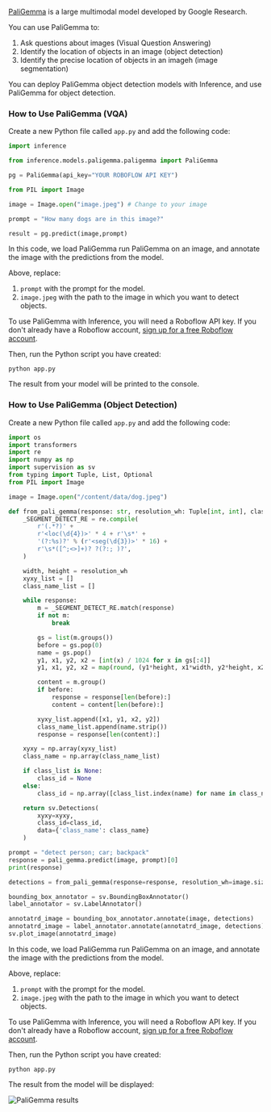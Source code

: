 <a href="https://blog.roboflow.com/paligemma-multimodal-vision/" target="_blank">PaliGemma</a> is a large multimodal model developed by Google Research.

You can use PaliGemma to:

1. Ask questions about images (Visual Question Answering)
2. Identify the location of objects in an image (object detection)
3. Identify the precise location of objects in an imageh (image segmentation)

You can deploy PaliGemma object detection models with Inference, and use PaliGemma for object detection.

### How to Use PaliGemma (VQA)

Create a new Python file called `app.py` and add the following code:

```python
import inference

from inference.models.paligemma.paligemma import PaliGemma

pg = PaliGemma(api_key="YOUR ROBOFLOW API KEY")

from PIL import Image

image = Image.open("image.jpeg") # Change to your image

prompt = "How many dogs are in this image?"

result = pg.predict(image,prompt)
```

In this code, we load PaliGemma run PaliGemma on an image, and annotate the image with the predictions from the model.

Above, replace:

1. `prompt` with the prompt for the model.
2. `image.jpeg` with the path to the image in which you want to detect objects.

To use PaliGemma with Inference, you will need a Roboflow API key. If you don't already have a Roboflow account, <a href="https://app.roboflow.com" target="_blank">sign up for a free Roboflow account</a>.

Then, run the Python script you have created:

```
python app.py
```

The result from your model will be printed to the console.

### How to Use PaliGemma (Object Detection)

Create a new Python file called `app.py` and add the following code:

```python
import os
import transformers
import re
import numpy as np
import supervision as sv
from typing import Tuple, List, Optional
from PIL import Image

image = Image.open("/content/data/dog.jpeg")

def from_pali_gemma(response: str, resolution_wh: Tuple[int, int], class_list: Optional[List[str]] = None) -> sv.Detections:
    _SEGMENT_DETECT_RE = re.compile(
        r'(.*?)' +
        r'<loc(\d{4})>' * 4 + r'\s*' +
        '(?:%s)?' % (r'<seg(\d{3})>' * 16) +
        r'\s*([^;<>]+)? ?(?:; )?',
    )

    width, height = resolution_wh
    xyxy_list = []
    class_name_list = []

    while response:
        m = _SEGMENT_DETECT_RE.match(response)
        if not m:
            break

        gs = list(m.groups())
        before = gs.pop(0)
        name = gs.pop()
        y1, x1, y2, x2 = [int(x) / 1024 for x in gs[:4]]
        y1, x1, y2, x2 = map(round, (y1*height, x1*width, y2*height, x2*width))

        content = m.group()
        if before:
            response = response[len(before):]
            content = content[len(before):]

        xyxy_list.append([x1, y1, x2, y2])
        class_name_list.append(name.strip())
        response = response[len(content):]

    xyxy = np.array(xyxy_list)
    class_name = np.array(class_name_list)

    if class_list is None:
        class_id = None
    else:
        class_id = np.array([class_list.index(name) for name in class_name])

    return sv.Detections(
        xyxy=xyxy,
        class_id=class_id,
        data={'class_name': class_name}
    )

prompt = "detect person; car; backpack"
response = pali_gemma.predict(image, prompt)[0]
print(response)

detections = from_pali_gemma(response=response, resolution_wh=image.size, class_list=['person', 'car', 'backpack'])

bounding_box_annotator = sv.BoundingBoxAnnotator()
label_annotator = sv.LabelAnnotator()

annotatrd_image = bounding_box_annotator.annotate(image, detections)
annotatrd_image = label_annotator.annotate(annotatrd_image, detections)
sv.plot_image(annotatrd_image)
```

In this code, we load PaliGemma run PaliGemma on an image, and annotate the image with the predictions from the model.

Above, replace:

1. `prompt` with the prompt for the model.
2. `image.jpeg` with the path to the image in which you want to detect objects.

To use PaliGemma with Inference, you will need a Roboflow API key. If you don't already have a Roboflow account, <a href="https://app.roboflow.com" target="_blank">sign up for a free Roboflow account</a>.

Then, run the Python script you have created:

```
python app.py
```

The result from the model will be displayed:

![PaliGemma results](https://media.roboflow.com/inference/paligemma.png)
